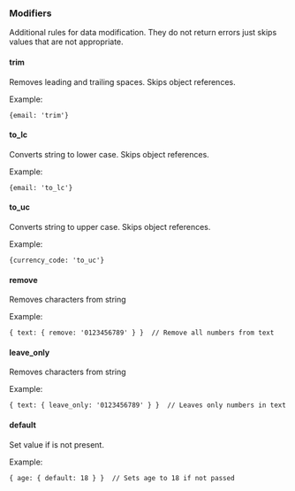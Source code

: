 ### Modifiers

Additional rules for data modification. They do not return errors just skips values that are not appropriate.

#### trim

Removes leading and trailing spaces. Skips object references.

Example:

```text
{email: 'trim'}
```

#### to\_lc

Converts string to lower case. Skips object references.

Example:

```text
{email: 'to_lc'}
```

#### to\_uc

Converts string to upper case. Skips object references.

Example:

```text
{currency_code: 'to_uc'}
```

#### remove

Removes characters from string

Example:

```text
{ text: { remove: '0123456789' } }  // Remove all numbers from text
```

#### leave\_only

Removes characters from string

Example:

```text
{ text: { leave_only: '0123456789' } }  // Leaves only numbers in text
```

#### default

Set value if is not present.

Example:

```text
{ age: { default: 18 } }  // Sets age to 18 if not passed
```

## 



